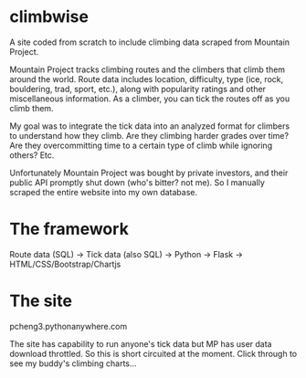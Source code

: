 # climbwise

A site coded from scratch to include climbing data scraped from Mountain Project. 

Mountain Project tracks climbing routes and the climbers that climb them around the world. Route data includes location, difficulty, type (ice, rock, bouldering, trad, sport, etc.), along with popularity ratings and other miscellaneous information. As a climber, you can tick the routes off as you climb them.

My goal was to integrate the tick data into an analyzed format for climbers to understand how they climb. Are they climbing harder grades over time? Are they overcommitting time to a certain type of climb while ignoring others? Etc.

Unfortunately Mountain Project was bought by private investors, and their public API promptly shut down (who's bitter? not me). So I manually scraped the entire website into my own database. 

# The framework

Route data (SQL) -> Tick data (also SQL) -> Python -> Flask -> HTML/CSS/Bootstrap/Chartjs

# The site

pcheng3.pythonanywhere.com

The site has capability to run anyone's tick data but MP has user data download throttled. So this is short circuited at the moment. Click through to see my buddy's climbing charts...
